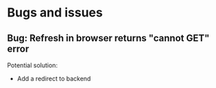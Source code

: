 # Bugs and issues

## Bug: Refresh in browser returns "cannot GET" error
Potential solution:
* Add a redirect to backend

